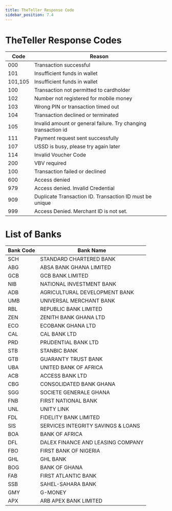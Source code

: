 ```yaml
---
title: TheTeller Response Code
sidebar_position: 7.4
---
```




# TheTeller Response Codes

| Code | Reason |
|------|--------|
| 000 | Transaction successful |
| 101 | Insufficient funds in wallet |
| 101,105 | Insufficient funds in wallet |
| 100 | Transaction not permitted to cardholder |
| 102 | Number not registered for mobile money |
| 103 | Wrong PIN or transaction timed out |
| 104 | Transaction declined or terminated |
| 105 | Invalid amount or general failure. Try changing transaction id |
| 111 | Payment request sent successfully |
| 107 | USSD is busy, please try again later |
| 114 | Invalid Voucher Code |
| 200 | VBV required |
| 100 | Transaction failed or declined |
| 600 | Access denied |
| 979 | Access denied. Invalid Credential |
| 909 | Duplicate Transaction ID. Transaction ID must be unique |
| 999 | Access Denied. Merchant ID is not set. |

# List of Banks

| Bank Code | Bank Name |
|-----------|-----------|
| SCH | STANDARD CHARTERED BANK |
| ABG | ABSA BANK GHANA LIMITED |
| GCB | GCB BANK LIMITED |
| NIB | NATIONAL INVESTMENT BANK |
| ADB | AGRICULTURAL DEVELOPMENT BANK |
| UMB | UNIVERSAL MERCHANT BANK |
| RBL | REPUBLIC BANK LIMITED |
| ZEN | ZENITH BANK GHANA LTD |
| ECO | ECOBANK GHANA LTD |
| CAL | CAL BANK LTD |
| PRD | PRUDENTIAL BANK LTD |
| STB | STANBIC BANK |
| GTB | GUARANTY TRUST BANK |
| UBA | UNITED BANK OF AFRICA |
| ACB | ACCESS BANK LTD |
| CBG | CONSOLIDATED BANK GHANA |
| SGG | SOCIETE GENERALE GHANA |
| FNB | FIRST NATIONAL BANK |
| UNL | UNITY LINK |
| FDL | FIDELITY BANK LIMITED |
| SIS | SERVICES INTEGRITY SAVINGS & LOANS |
| BOA | BANK OF AFRICA |
| DFL | DALEX FINANCE AND LEASING COMPANY |
| FBO | FIRST BANK OF NIGERIA |
| GHL | GHL BANK |
| BOG | BANK OF GHANA |
| FAB | FIRST ATLANTIC BANK |
| SSB | SAHEL-SAHARA BANK |
| GMY | G-MONEY |
| APX | ARB APEX BANK LIMITED |
